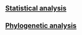 ## [Statistical analysis](Summary_statistic.md)

## [Phylogenetic analysis](Phylogenetic_analysis.md)
